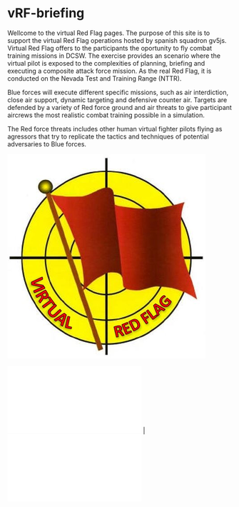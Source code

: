 # vRF-briefing
Wellcome to the virtual Red Flag pages. The purpose of this site is to support the virtual Red Flag operations hosted by spanish squadron gv5js. Virtual Red Flag offers to the participants the oportunity to fly combat training missions in DCSW. The exercise provides an scenario where the virtual pilot is exposed to the complexities of planning, briefing and executing a composite attack force mission. As the real Red Flag, it is conducted on the Nevada Test and Training Range (NTTR).
 

Blue forces will execute different specific missions, such as air interdiction, close air support, dynamic targeting and defensive counter air. Targets are defended by a variety of Red force ground and air threats to give participant aircrews the most realistic combat training possible in a simulation.

 
The Red force threats includes other human virtual fighter pilots flying as agressors that try to replicate the tactics and techniques of potential adversaries to Blue forces.

 

![](/Images/LogovRF.JPG)


![vRF Spins](./docs/spins.html) | ![vRF Local Procedures](./docs/LocalProcedures.html)

